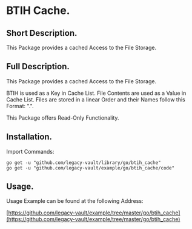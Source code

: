 # BTIH Cache.


## Short Description.

This Package provides a cached Access to the File Storage.

## Full Description.

This Package provides a cached Access to the File Storage.

BTIH is used as a Key in Cache List.
File Contents are used as a Value in Cache List.
Files are stored in a linear Order and their Names follow this Format:
	"<BTIH>.<Extension>".

This Package offers Read-Only Functionality.

## Installation.

Import Commands:
```
go get -u "github.com/legacy-vault/library/go/btih_cache"
go get -u "github.com/legacy-vault/example/go/btih_cache/code"
```

## Usage.

Usage Example can be found at the following Address:

[https://github.com/legacy-vault/example/tree/master/go/btih_cache](https://github.com/legacy-vault/example/tree/master/go/btih_cache)
